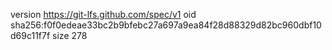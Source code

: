 version https://git-lfs.github.com/spec/v1
oid sha256:f0f0edeae33bc2b9bfebc27a697a9ea84f28d88329d82bc960dbf10d69c11f7f
size 278
